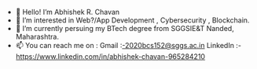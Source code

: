 - 👋 Hello! I’m Abhishek R. Chavan
- 👀 I’m interested in Web?/App Development , Cybersecurity , Blockchain.
- 🌱 I’m currently persuing my BTech degree from SGGSIE&T Nanded, Maharashtra.
- 📫 You can reach me on : Gmail :-2020bcs152@sggs.ac.in
                           LinkedIn :- https://www.linkedin.com/in/abhishek-chavan-965284210

<!---
AbhishekCS152/AbhishekCS152 is a ✨ special ✨ repository because its `README.md` (this file) appears on your GitHub profile.
You can click the Preview link to take a look at your changes.
--->
